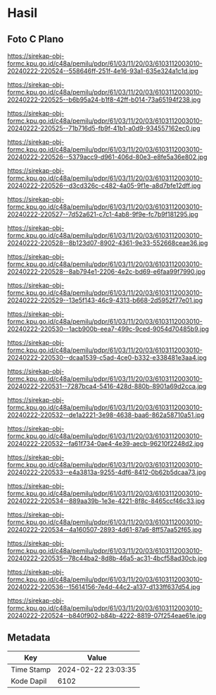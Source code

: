 # Hasil

## Foto C Plano

https://sirekap-obj-formc.kpu.go.id/c48a/pemilu/pdpr/61/03/11/20/03/6103112003010-20240222-220524--558646ff-251f-4e16-93a1-635e324a1c1d.jpg

https://sirekap-obj-formc.kpu.go.id/c48a/pemilu/pdpr/61/03/11/20/03/6103112003010-20240222-220525--b6b95a24-b1f8-42ff-b014-73a65194f238.jpg

https://sirekap-obj-formc.kpu.go.id/c48a/pemilu/pdpr/61/03/11/20/03/6103112003010-20240222-220525--71b716d5-fb9f-41b1-a0d9-934557162ec0.jpg

https://sirekap-obj-formc.kpu.go.id/c48a/pemilu/pdpr/61/03/11/20/03/6103112003010-20240222-220526--5379acc9-d961-406d-80e3-e8fe5a36e802.jpg

https://sirekap-obj-formc.kpu.go.id/c48a/pemilu/pdpr/61/03/11/20/03/6103112003010-20240222-220526--d3cd326c-c482-4a05-9f1e-a8d7bfe12dff.jpg

https://sirekap-obj-formc.kpu.go.id/c48a/pemilu/pdpr/61/03/11/20/03/6103112003010-20240222-220527--7d52a621-c7c1-4ab8-9f9e-fc7b9f181295.jpg

https://sirekap-obj-formc.kpu.go.id/c48a/pemilu/pdpr/61/03/11/20/03/6103112003010-20240222-220528--8b123d07-8902-4361-9e33-552668ceae36.jpg

https://sirekap-obj-formc.kpu.go.id/c48a/pemilu/pdpr/61/03/11/20/03/6103112003010-20240222-220528--8ab794e1-2206-4e2c-bd69-e6faa99f7990.jpg

https://sirekap-obj-formc.kpu.go.id/c48a/pemilu/pdpr/61/03/11/20/03/6103112003010-20240222-220529--13e5f143-46c9-4313-b668-2d5952f77e01.jpg

https://sirekap-obj-formc.kpu.go.id/c48a/pemilu/pdpr/61/03/11/20/03/6103112003010-20240222-220530--1acb900b-eea7-499c-9ced-9054d70485b9.jpg

https://sirekap-obj-formc.kpu.go.id/c48a/pemilu/pdpr/61/03/11/20/03/6103112003010-20240222-220530--dcaa1539-c5ad-4ce0-b332-e338481e3aa4.jpg

https://sirekap-obj-formc.kpu.go.id/c48a/pemilu/pdpr/61/03/11/20/03/6103112003010-20240222-220531--7287bca4-5416-428d-880b-8901a69d2cca.jpg

https://sirekap-obj-formc.kpu.go.id/c48a/pemilu/pdpr/61/03/11/20/03/6103112003010-20240222-220532--de1a2221-3e98-4638-baa6-862a58710a51.jpg

https://sirekap-obj-formc.kpu.go.id/c48a/pemilu/pdpr/61/03/11/20/03/6103112003010-20240222-220532--fa61f734-0ae4-4e39-aecb-96210f2248d2.jpg

https://sirekap-obj-formc.kpu.go.id/c48a/pemilu/pdpr/61/03/11/20/03/6103112003010-20240222-220533--e4a3813a-9255-4df6-8412-0b62b5dcaa73.jpg

https://sirekap-obj-formc.kpu.go.id/c48a/pemilu/pdpr/61/03/11/20/03/6103112003010-20240222-220534--889aa39b-1e3e-4221-8f8c-8465ccf46c33.jpg

https://sirekap-obj-formc.kpu.go.id/c48a/pemilu/pdpr/61/03/11/20/03/6103112003010-20240222-220534--4a160507-2893-4d61-87a6-8ff57aa52f65.jpg

https://sirekap-obj-formc.kpu.go.id/c48a/pemilu/pdpr/61/03/11/20/03/6103112003010-20240222-220535--78c44ba2-8d8b-46a5-ac31-4bcf58ad30cb.jpg

https://sirekap-obj-formc.kpu.go.id/c48a/pemilu/pdpr/61/03/11/20/03/6103112003010-20240222-220536--15614156-7e4d-44c2-a137-d133ff637d54.jpg

https://sirekap-obj-formc.kpu.go.id/c48a/pemilu/pdpr/61/03/11/20/03/6103112003010-20240222-220524--b840f902-b84b-4222-8819-07f254eae61e.jpg


## Metadata

| Key        | Value               |
| ---------- | ------------------- |
| Time Stamp | 2024-02-22 23:03:35 |
| Kode Dapil | 6102                |



